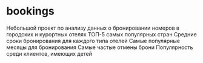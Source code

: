 # bookings
Небольшой проект по анализу данных о бронировании номеров в городских и курортных отелях
ТОП-5 самых популярных стран
Средние сроки бронирования для каждого типа отелей
Самые популярные месяцы для бронирования
Самые частые отмены брони
Популярность среди клиентов, имеющих детей
